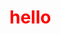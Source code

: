 <!DOCTYPE html>
<html lang="en">
<head>
    <meta charset="UTF-8">
    <meta name="viewport" content="width=device-width, initial-scale=1.0">
    <style>
        h1 {
            color: red;
            }
    </style>
</head>
<body>
    <h1>hello</h1>
</body>
</html>
